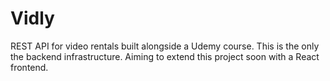 # Vidly
REST API for video rentals built alongside a Udemy course. This is the only the backend infrastructure. Aiming to extend this project soon with a React frontend.
